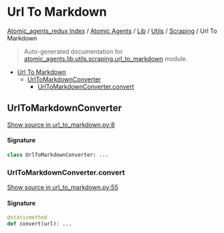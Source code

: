 # Url To Markdown

[Atomic_agents_redux Index](../../../../README.md#atomic_agents_redux-index) / [Atomic Agents](../../../index.md#atomic-agents) / [Lib](../../index.md#lib) / [Utils](../index.md#utils) / [Scraping](./index.md#scraping) / Url To Markdown

> Auto-generated documentation for [atomic_agents.lib.utils.scraping.url_to_markdown](../../../../../atomic_agents/lib/utils/scraping/url_to_markdown.py) module.

- [Url To Markdown](#url-to-markdown)
  - [UrlToMarkdownConverter](#urltomarkdownconverter)
    - [UrlToMarkdownConverter.convert](#urltomarkdownconverterconvert)

## UrlToMarkdownConverter

[Show source in url_to_markdown.py:8](../../../../../atomic_agents/lib/utils/scraping/url_to_markdown.py#L8)

#### Signature

```python
class UrlToMarkdownConverter: ...
```

### UrlToMarkdownConverter.convert

[Show source in url_to_markdown.py:55](../../../../../atomic_agents/lib/utils/scraping/url_to_markdown.py#L55)

#### Signature

```python
@staticmethod
def convert(url): ...
```